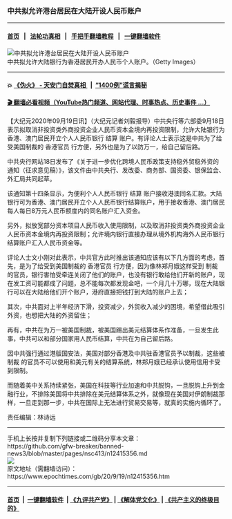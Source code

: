 ### 中共拟允许港台居民在大陆开设人民币账户
------------------------

#### [首页](https://github.com/gfw-breaker/banned-news3/blob/master/README.md) &nbsp;&nbsp;|&nbsp;&nbsp; [法轮功真相](https://github.com/begood0513/basic/blob/master/README.md)  &nbsp;&nbsp;|&nbsp;&nbsp; [手把手翻墙教程](https://github.com/gfw-breaker/guides/wiki)  &nbsp;&nbsp;|&nbsp;&nbsp; [一键翻墙软件](https://github.com/gfw-breaker/nogfw/blob/master/README.md)  



<div><img alt="中共拟允许港台居民在大陆开设人民币账户" class="attachment-djy_600_400 size-djy_600_400 wp-post-image" src="https://i.epochtimes.com/assets/uploads/2014/11/1309111317432269.jpg"/>
<div class="caption">
 中共拟允许大陆银行为香港居民开办人民币个人账户。（Getty Images）
</div></div><hr/>

#### 💥 [《伪火》 - 天安门自焚真相 ](http://158.247.195.190:10000/videos/blog/weihuo.html)&nbsp; |&nbsp; [“1400例”谎言揭秘  ](http://158.247.195.190:10000/videos/blog/jiexi1400.html)

#### [ 🎬  翻墙必看视频（YouTube热门频道、网站代理、时事热点、历史事件 ...）](https://github.com/gfw-breaker/links/blob/master/banned.md)

<div><p>
 【大纪元2020年09月19日讯】（大纪元记者刘毅报导）中共央行等六部委9月18日表示拟取消非投资类外商投资企业人民币资本金境内再投资限制，允许大陆银行为香港、澳门居民开立个人人民币银行
 <ok href="https://www.epochtimes.com/gb/tag/%E7%BB%93%E7%AE%97.html">
  结算
 </ok>
 账户。有评论人士表示这是中共为了给受美国制裁的
 <ok href="https://www.epochtimes.com/gb/tag/%E9%A6%99%E6%B8%AF%E5%AE%98%E5%91%98.html">
  香港官员
 </ok>
 行方便，另外也是为了以防万一，给自己留后路。
</p>
<p>
 中共央行网站18日发布了《关于进一步优化跨境人民币政策支持稳外贸稳外资的通知（征求意见稿）》，该文件由中共央行、发改委、商务部、国资委、银保监会、外汇局共同起草。
</p>
<p>
 该通知第十四条显示，为便利个人人民币银行
 <ok href="https://www.epochtimes.com/gb/tag/%E7%BB%93%E7%AE%97.html">
  结算
 </ok>
 账户接收港澳同名汇款。大陆银行可为香港、澳门居民开立个人人民币银行结算账户，用于接收香港、澳门居民每人每日8万元人民币额度内的同名账户汇入资金。
</p>
<p>
 另外，拟放宽部分资本项目人民币收入使用限制，以及取消非投资类外商投资企业人民币资本金境内再投资限制；允许境内银行直接办理从境外机构海外人民币银行结算账户汇入人民币资金等。
</p>
<p>
 评论人士文小刚对此表示，中共官方此时推出该通知应该有以下几方面的考虑，首先，是为了给受到美国制裁的
 <ok href="https://www.epochtimes.com/gb/tag/%E9%A6%99%E6%B8%AF%E5%AE%98%E5%91%98.html">
  香港官员
 </ok>
 行方便，因为像林郑月娥这样受到
 <ok href="https://www.epochtimes.com/gb/tag/%E5%88%B6%E8%A3%81.html">
  制裁
 </ok>
 的官员，银行害怕受牵连关闭了他们的账户，也没有银行敢给他们开新的账户，现在发工资可能都成了问题，总不能每次都发现金吧，一个月几十万哪，现在大陆银行可以在大陆给他们开个账户，港府直接把钱打到大陆的账户上去；
</p>
<p>
 其次，中共面对上半年经济下滑，投资减少，外贸收入减少的困境，希望借此吸引外资，也想把大陆的外资留住；
</p>
<p>
 再有，中共在为万一被美国制裁，被美国踢出美元结算体系作准备，一旦发生此事，中共可以和部分国家用人民币结算，中共在为自己留后路。
</p>
<p>
 因中共强行通过港版国安法，美国对部分香港及中共驻香港官员予以制裁，这些被
 <ok href="https://www.epochtimes.com/gb/tag/%E5%88%B6%E8%A3%81.html">
  制裁
 </ok>
 的官员不可以使用和美元有关的结算系统，林郑月娥已经承认使用信用卡受到限制。
</p>
<p>
 而随着美中关系持续紧张，美国在科技等行业加速和中共脱钩，一旦脱钩上升到金融行业，不排除美国将中共排除在美元结算体系之外，就像现在美国对伊朗制裁那样，一旦走到那一步，中共在国际上无法进行贸易交易等，就真的实施内循环了。
</p>
<p>
 责任编辑：林诗远
</p>
</div>
<hr/>
手机上长按并复制下列链接或二维码分享本文章：<br/>
https://github.com/gfw-breaker/banned-news3/blob/master/pages/nsc413/n12415356.md <br/>
<a href='https://github.com/gfw-breaker/banned-news3/blob/master/pages/nsc413/n12415356.md'><img src='https://github.com/gfw-breaker/banned-news3/blob/master/pages/nsc413/n12415356.md.png'/></a> <br/>
原文地址（需翻墙访问）：https://www.epochtimes.com/gb/20/9/19/n12415356.htm


------------------------
#### [首页](https://github.com/gfw-breaker/banned-news3/blob/master/README.md) &nbsp;|&nbsp; [一键翻墙软件](https://github.com/gfw-breaker/nogfw/blob/master/README.md) &nbsp;| [《九评共产党》](https://github.com/gfw-breaker/9ping.md/blob/master/README.md#九评之一评共产党是什么) | [《解体党文化》](https://github.com/gfw-breaker/jtdwh.md/blob/master/README.md) | [《共产主义的终极目的》](https://github.com/gfw-breaker/gczydzjmd.md/blob/master/README.md)


<img src='http://gfw-breaker.win/banned-news3/pages/nsc413/n12415356.md' width='0px' height='0px'/>